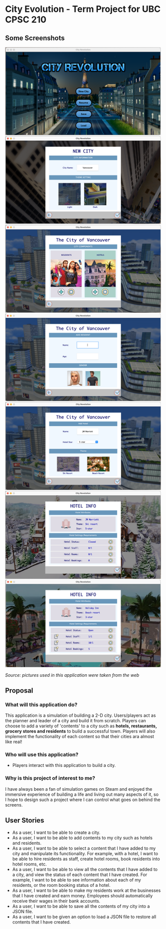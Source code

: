 # City Evolution - Term Project for UBC CPSC 210

## Some Screenshots

![](data/1.png)
![](data/2.png)
![](data/3.png)
![](data/4.png)
![](data/5.png)
![](data/6.png)
![](data/7.png)

*Source: pictures used in this application were taken from the web*

## Proposal

### What will this application do?

This application is a simulation of building a 2-D city. Users/players act as the planner and leader of a city and build
it from scratch. Players can choose to add a variety of 'contents' to a city such as **hotels, restaurants, grocery
stores and residents** to build a successful town. Players will also implement the functionality of each content so that
their cities ara almost like real!

### Who will use this application?

- Players interact with this application to build a city.

### Why is this project of interest to me?

I have always been a fan of simulation games on Steam and enjoyed the immersive experience of building a life and living
out many aspects of it, so I hope to design such a project where I can control what goes on behind the screens.

## User Stories

- As a user, I want to be able to create a city.
- As a user, I want to be able to add contents to my city such as hotels and residents.
- As a user, I want to be able to select a content that I have added to my city and manipulate its functionality. For
  example, with a hotel, I want to be able to hire residents as staff, create hotel rooms, book residents into hotel
  rooms, etc.
- As a user, I want to be able to view all the contents that I have added to a city, and view the status of each content
  that I have created. For example, I want to be able to see information about each of my residents, or the room booking
  status of a hotel.
- As a user, I want to be able to make my residents work at the businesses that I have created and earn money. Employees
  should automatically receive their wages in their bank accounts.
- As a user, I want to be able to save all the contents of my city into a JSON file.
- As a user, I want to be given an option to load a JSON file to restore all contents that I have created.

